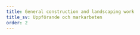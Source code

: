 ```yaml
---
title: General construction and landscaping work
title_sv: Uppförande och markarbeten
order: 2
---
```

